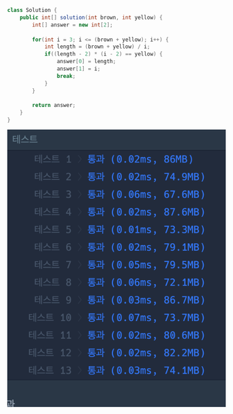 ``` java
class Solution {
    public int[] solution(int brown, int yellow) {
        int[] answer = new int[2];

        for(int i = 3; i <= (brown + yellow); i++) {
            int length = (brown + yellow) / i;
            if((length - 2) * (i - 2) == yellow) {
                answer[0] = length;
                answer[1] = i;
                break;
            }
        }

        return answer;
    }
}
```
![스크린샷 2025-02-11 오후 4.14.17.png](%EC%8A%A4%ED%81%AC%EB%A6%B0%EC%83%B7%202025-02-11%20%EC%98%A4%ED%9B%84%204.14.17.png)
